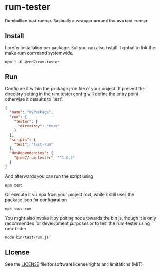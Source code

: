 # rum-tester
Rumbullion test-runner. Basically a wrapper around the ava test-runner

## Install
I prefer installation per package. But you can also install it global to link the make-rum command systemwide.
```
npm i -D @rnd7/rum-tester
```

## Run
Configure it within the package.json file of your project. If present the directory setting in the rum.tester config will define the entry point otherwise it defaults to 'test'.
```json
{
  "name": "myPackage",
  "rum": {
    "tester": {
      "directory": "test"
    }
  },
  "scripts": {
    "test": "test-rum"
  },
  "devDependencies": {
    "@rnd7/rum-tester": "^1.0.0"
  }
}
```

And afterwards you can run the script using

```bash
npm test
```

Or execute it via npx from your project root, while it still uses the package.json for configuration

```bash
npx test-rum
```

You might also invoke it by poiting node towards the bin js, though it is only recommended for development purposes or to test the rum-tester using rum-tester.

```bash
node bin/test-rum.js
```

## License
See the [LICENSE](https://github.com/rnd7/rum-tester/tree/master/LICENSE.md) file for software license rights and limitations (MIT).
